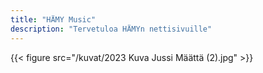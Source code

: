 ```yaml
---
title: "HÄMY Music"
description: "Tervetuloa HÄMYn nettisivuille"
---
```

{{< figure src="/kuvat/2023 Kuva Jussi Määttä (2).jpg"  >}}


